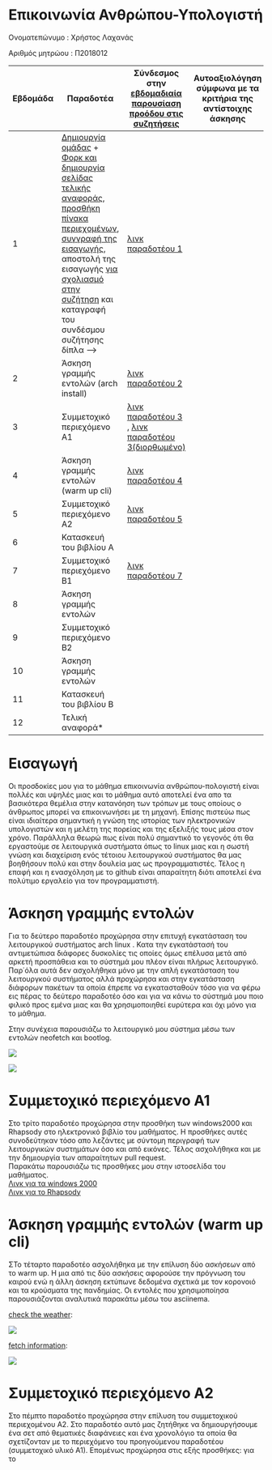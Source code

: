 # Επικοινωνία Ανθρώπου-Υπολογιστή
Ονοματεπώνυμο : Χρήστος Λαχανάς

Αριθμός μητρώου : Π2018012

| Εβδομάδα | Παραδοτέα | Σύνδεσμος στην [εβδομαδιαία παρουσίαση προόδου στις συζητήσεις](https://github.com/courses-ionio/help/discussions/categories/show-and-tell) | Αυτοαξιολόγηση σύμφωνα με τα κριτήρια της αντίστοιχης άσκησης |
| --- | --- | --- | --- |
| 1 |  [Δημιουργία ομάδας](https://github.com/courses-ionio/hci/discussions/1794) + [Φορκ και δημιουργία σελίδας τελικής αναφοράς](https://courses-ionio.github.io/help/guide/), [προσθήκη πίνακα περιεχομένων](https://raw.githubusercontent.com/courses-ionio/hci/master/README.md), [συγγραφή της εισαγωγής](https://courses-ionio.github.io/help/intro/), αποστολή της εισαγωγής [για σχολιασμό στην συζήτηση](https://github.com/courses-ionio/help/discussions/categories/show-and-tell) και καταγραφή του συνδέσμου συζήτησης δίπλα --> | [λινκ παραδοτέου 1](https://github.com/courses-ionio/help/discussions/888) | |
| 2 | Άσκηση γραμμής εντολών (arch install) |[λινκ παραδοτέου 2](https://github.com/courses-ionio/help/discussions/1163) | |
| 3 | Συμμετοχικό περιεχόμενο A1 |[λινκ παραδοτέου 3](https://github.com/courses-ionio/help/discussions/1219) , [λινκ παραδοτέου 3(διορθωμένο)](https://github.com/courses-ionio/help/discussions/1260)| |
| 4 | Άσκηση γραμμής εντολών (warm up cli) |[λινκ παραδοτέου 4](https://github.com/courses-ionio/help/discussions/1313)| |
| 5 | Συμμετοχικό περιεχόμενο A2 |[λινκ παραδοτέου 5](https://github.com/courses-ionio/help/discussions/1556) | |
| 6 | Κατασκευή του βιβλίου Α | | |
| 7 | Συμμετοχικό περιεχόμενο B1 |[λινκ παραδοτέου 7](https://github.com/courses-ionio/help/discussions/1695) | |
| 8 | Άσκηση γραμμής εντολών | | |
| 9 | Συμμετοχικό περιεχόμενο B2 | | |
| 10 | Άσκηση γραμμής εντολών | | |
| 11 | Κατασκευή του βιβλίου Β | | |
| 12 | Τελική αναφορά* | | |

 # Εισαγωγή
 Οι προσδοκίες μου για το μάθημα επικοινωνία ανθρώπου-πολογιστή είναι πολλές και υψηλές μιας και το μάθημα αυτό αποτελεί ένα απο τα βασικότερα θεμέλια 
 στην κατανόηση των τρόπων με τους οποίους ο άνθρωπος μπορεί να επικοινωνήσει με τη μηχανή. Επίσης πιστεύω πως είναι ιδιαίτερα σημαντική η γνώση της ιστορίας
 των ηλεκτρονικών υπολογιστών και η μελέτη της πορείας και της εξελιξής τους μέσα στον χρόνο.
 Παράλληλα θεωρώ πως είναι πολύ σημαντικό το γεγονός ότι θα 
 εργαστούμε σε λειτουργικά συστήματα όπως το linux μιας και η σωστή γνώση και διαχείριση ενός τέτοιου λειτουργικού συστήματος θα μας βοηθήσουν πολύ και στην
 δουλεία μας ως προγραμματιστές. Τέλος η επαφή και η ενασχόληση με το github είναι απαραίτητη διότι αποτελεί
 ένα πολύτιμο εργαλείο για τον προγραμματιστή.

# Άσκηση γραμμής εντολών
Για το δεύτερο παραδοτέο προχώρησα στην επιτυχή εγκατάσταση του λειτουργικού συστήματος arch linux . Κατα την εγκατάστασή του αντιμετώπισα διάφορες δυσκολίες τις οποίες όμως επέλυσα μετά από αρκετή προσπάθεια και το σύστημά μου πλέον είναι πλήρως λειτουργικό. Παρ΄όλα αυτά δεν ασχολήθηκα μόνο με την απλή εγκατάσταση του λειτουργκού συστήματος αλλά προχώρησα και στην εγκατάσταση διάφορων πακέτων τα οποία έπρεπε να εγκατασταθούν τόσο για να φέρω εις πέρας το δεύτερο παραδοτέο όσο και για να κάνω το σύστημά μου ποιο φιλικό προς εμένα μιας και θα χρησιμοποιηθεί ευρύτερα και όχι μόνο για το μάθημα.

Στην συνέχεια παρουσιάζω το λειτουργικό μου σύστημα μέσω των εντολών neofetch και bootlog.

<a href="https://asciinema.org/a/kD3Ai7UQdS3VNRlAbrnjYx6ik" target="_blank"><img src="https://asciinema.org/a/kD3Ai7UQdS3VNRlAbrnjYx6ik.svg" /></a>

<a href="https://asciinema.org/a/n6zjtWyjE8VvcvdpVxEWyyKwH" target="_blank"><img src="https://asciinema.org/a/n6zjtWyjE8VvcvdpVxEWyyKwH.svg" /></a>

# Συμμετοχικό περιεχόμενο A1
Στο τρίτο παραδοτέο προχώρησα στην προσθήκη των windows2000 και Rhapsody στο ηλεκτρονικό βιβλίο του μαθήματος.
Η προσθήκες αυτές συνοδεύτηκαν τόσο απο λεζάντες με σύντομη περιγραφή των λειτουργικών συστημάτων όσο και από εικόνες.
Τέλος ασχολήθηκα και με την δημιουργία των απαραίτητων pull request.                                                                         
Παρακάτω παρουσιάζω τις προσθήκες μου στην ιστοσελίδα του μαθήματος.                                                         
[Λινκ για τα windows 2000](https://invicta-team-project.netlify.app/gallery/windows2000/?fbclid=IwAR21nAZ0z5TGrG01HGQd6KZMi4K39fSPNmHjRgy0Au-3hfy15K4cz7iwXqw)      
[Λινκ για το Rhapsody](https://invicta-team-project.netlify.app/gallery/rhapsody/?fbclid=IwAR2OyJ0U6biAgMvWZFGMzm9AF_xbRyOL0HhhqeJedcXKcqWOgbFz1BmFB4E)

# Άσκηση γραμμής εντολών (warm up cli)
ΣΤο τέταρτο παραδοτέο ασχολήθηκα με την επίλυση δύο ασκήσεων από το warm up. Η μια από τις δύο ασκήσεις αφορούσε την πρόγνωση του καιρού ενώ η άλλη άσκηση εκτύπωνε δεδομένα σχετικά με τον κορονοιό και τα κρούσματα της πανδημίας. Οι εντολές που χρησιμοποίησα παρουσιάζονται αναλυτικά παρακάτω μέσω του asciinema.

[check the weather](https://github.com/chubin/wttr.in):

<a href="https://asciinema.org/a/e59zjFMIoWl39gBT0udJo6VUy" target="_blank"><img src="https://asciinema.org/a/e59zjFMIoWl39gBT0udJo6VUy.svg" /></a>

[fetch information](https://github.com/chubin/awesome-console-services):

<a href="https://asciinema.org/a/PSkj8rLP6ujJR5XzNgHUemYy8" target="_blank"><img src="https://asciinema.org/a/PSkj8rLP6ujJR5XzNgHUemYy8.svg" /></a>

# Συμμετοχικό περιεχόμενο A2
Στο πέμπτο παραδοτέο προχώρησα στην επίλυση του συμμετοχικού περιεχομένου Α2. Στο παραδοτέο αυτό μας ζητήθηκε να δημιουργήσουμε ένα σετ από θεματικές διαφάνειες και ένα χρονολόγιο τα οποία θα σχετίζονταν με το περιεχόμενο του προηγούμενου παραδοτέου (συμμετοχικό υλικό Α1). Επομένως προχώρησα στις εξής προσθήκες: για το 
